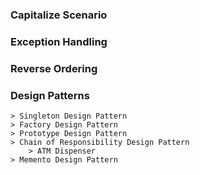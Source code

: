 ### Capitalize Scenario
### Exception Handling
### Reverse Ordering
### Design Patterns
    > Singleton Design Pattern
    > Factory Design Pattern
    > Prototype Design Pattern
    > Chain of Responsibility Design Pattern
        > ATM Dispenser
    > Memento Design Pattern











